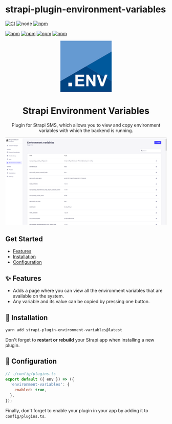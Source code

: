 # strapi-plugin-environment-variables

[![CI](https://github.com/yarkovaleksei/strapi-plugin-environment-variables/workflows/Node.js%20CI/badge.svg)](https://github.com/yarkovaleksei/strapi-plugin-environment-variables/actions)
![node](https://img.shields.io/node/v/strapi-plugin-environment-variables.svg)
[![npm](https://img.shields.io/npm/v/strapi-plugin-environment-variables.svg)](https://www.npmjs.com/package/strapi-plugin-environment-variables)

[![npm](https://img.shields.io/npm/dw/strapi-plugin-environment-variables.svg)](https://www.npmjs.com/package/strapi-plugin-environment-variables)
[![npm](https://img.shields.io/npm/dm/strapi-plugin-environment-variables.svg)](https://www.npmjs.com/package/strapi-plugin-environment-variables)
[![npm](https://img.shields.io/npm/dy/strapi-plugin-environment-variables.svg)](https://www.npmjs.com/package/strapi-plugin-environment-variables)
[![npm](https://img.shields.io/npm/dt/strapi-plugin-environment-variables.svg)](https://www.npmjs.com/package/strapi-plugin-environment-variables)

<div align="center">
  <img style="width: 160px; height: auto;" src="public/logo.png" alt="Logo for Strapi environment variables plugin" />
  <h1>Strapi Environment Variables</h1>
  <p>Plugin for Strapi SMS, which allows you to view and copy environment variables with which the backend is running.</p>
  <img style="width: 960px; height: auto;" src="public/screenshot.png" alt="Screenshot for Strapi environment variables plugin" />
</div>

## Get Started

* [Features](#features)
* [Installation](#installation)
* [Configuration](#configuration)

## <a id="features"></a>✨ Features
* Adds a page where you can view all the environment variables that are available on the system.
* Any variable and its value can be copied by pressing one button.

## <a id="installation"></a>💎 Installation
```bash
yarn add strapi-plugin-environment-variables@latest
```

Don't forget to **restart or rebuild** your Strapi app when installing a new plugin.

## <a id="configuration"></a>🔧 Configuration

```js
// ./config/plugins.ts
export default ({ env }) => ({
  'environment-variables': {
    enabled: true,
  },
});
```

Finally, don't forget to enable your plugin in your app by adding it to `config/plugins.ts`.

